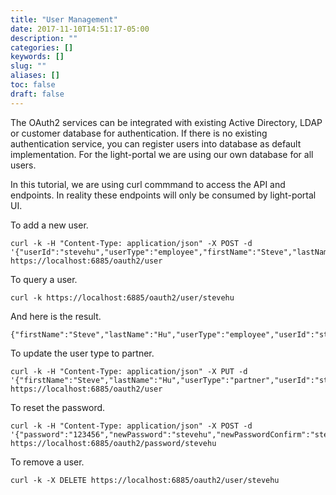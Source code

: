 ```yaml
---
title: "User Management"
date: 2017-11-10T14:51:17-05:00
description: ""
categories: []
keywords: []
slug: ""
aliases: []
toc: false
draft: false
---
```



The OAuth2 services can be integrated with existing Active Directory, LDAP or customer
database for authentication. If there is no existing authentication service, you can
register users into database as default implementation. For the light-portal we are using
our own database for all users. 

In this tutorial, we are using curl commmand to access the API and endpoints. In reality
these endpoints will only be consumed by light-portal UI.

To add a new user.

```
curl -k -H "Content-Type: application/json" -X POST -d '{"userId":"stevehu","userType":"employee","firstName":"Steve","lastName":"Hu","email":"stevehu@gmail.com","password":"123456","passwordConfirm":"123456"}' https://localhost:6885/oauth2/user
```

To query a user.

```
curl -k https://localhost:6885/oauth2/user/stevehu

```

And here is the result.

```
{"firstName":"Steve","lastName":"Hu","userType":"employee","userId":"stevehu","email":"stevehu@gmail.com"}
```

To update the user type to partner.

```
curl -k -H "Content-Type: application/json" -X PUT -d '{"firstName":"Steve","lastName":"Hu","userType":"partner","userId":"stevehu","email":"stevehu@gmail.com"}' https://localhost:6885/oauth2/user
```

To reset the password.

```
curl -k -H "Content-Type: application/json" -X POST -d '{"password":"123456","newPassword":"stevehu","newPasswordConfirm":"stevehu"}' https://localhost:6885/oauth2/password/stevehu
```

To remove a user.

```
curl -k -X DELETE https://localhost:6885/oauth2/user/stevehu

```
